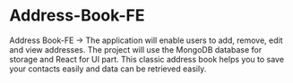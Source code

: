 # Address-Book-FE
Address Book-FE -> The application will enable users to add, remove, edit and view addresses. The project will use the MongoDB database for storage and React for UI part. This classic address book helps you to save your contacts easily and data can be retrieved easily.
